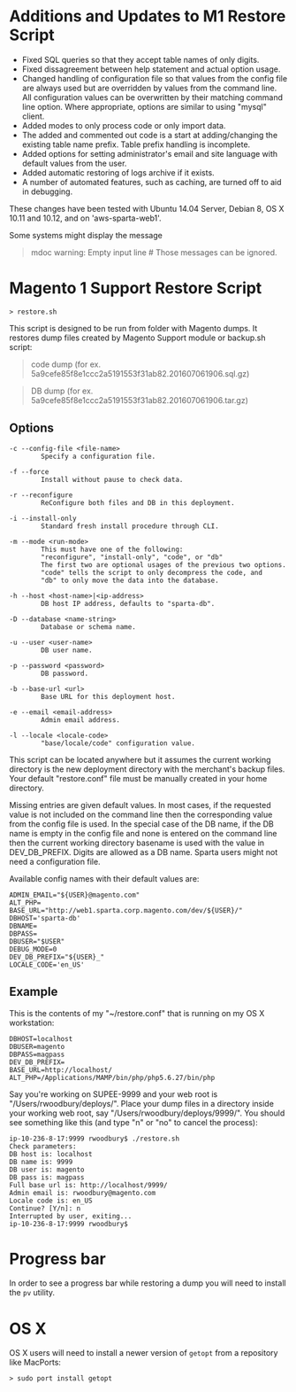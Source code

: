 # Additions and Updates to M1 Restore Script
- Fixed SQL queries so that they accept table names of only digits.
- Fixed dissagreement between help statement and actual option usage.
- Changed handling of configuration file so that values from the config file are always used but are overridden by values from the command line. All configuration values can be overwritten by their matching command line option. Where appropriate, options are similar to using "mysql" client.
- Added modes to only process code or only import data.
- The added and commented out code is a start at adding/changing the existing table name prefix. Table prefix handling is incomplete.
- Added options for setting administrator's email and site language with default values from the user.
- Added automatic restoring of logs archive if it exists.
- A number of automated features, such as caching, are turned off to aid in debugging.

These changes have been tested with Ubuntu 14.04 Server, Debian 8, OS X 10.11 and 10.12, and on 'aws-sparta-web1'.

Some systems might display the message
> mdoc warning: Empty input line #
Those messages can be ignored.

# Magento 1 Support Restore Script
```
> restore.sh
```

This script is designed to be run from folder with Magento dumps.
It restores dump files created by Magento Support module or backup.sh script:
> code dump (for ex. 5a9cefe85f8e1ccc2a5191553f31ab82.201607061906.sql.gz)

> DB dump (for ex. 5a9cefe85f8e1ccc2a5191553f31ab82.201607061906.tar.gz)

## Options
```
-c --config-file <file-name>
        Specify a configuration file.

-f --force
        Install without pause to check data.

-r --reconfigure
        ReConfigure both files and DB in this deployment.

-i --install-only
        Standard fresh install procedure through CLI.

-m --mode <run-mode>
        This must have one of the following:
        "reconfigure", "install-only", "code", or "db"
        The first two are optional usages of the previous two options.
        "code" tells the script to only decompress the code, and
        "db" to only move the data into the database.

-h --host <host-name>|<ip-address>
        DB host IP address, defaults to "sparta-db".

-D --database <name-string>
        Database or schema name.

-u --user <user-name>
        DB user name.

-p --password <password>
        DB password.

-b --base-url <url>
        Base URL for this deployment host.

-e --email <email-address>
        Admin email address.

-l --locale <locale-code>
        "base/locale/code" configuration value.
```

This script can be located anywhere but it assumes the current working directory is the new deployment directory with the merchant's backup files. Your default "restore.conf" file must be manually created in your home directory.

Missing entries are given default values. In most cases, if the requested value is not included on the command line then the corresponding value from the config file is used. In the special case of the DB name, if the DB name is empty in the config file and none is entered on the command line then the current working directory basename is used with the value in DEV_DB_PREFIX. Digits are allowed as a DB name. Sparta users might not need a configuration file.

Available config names with their default values are:
```
ADMIN_EMAIL="${USER}@magento.com"
ALT_PHP=
BASE_URL="http://web1.sparta.corp.magento.com/dev/${USER}/"
DBHOST='sparta-db'
DBNAME=
DBPASS=
DBUSER="$USER"
DEBUG_MODE=0
DEV_DB_PREFIX="${USER}_"
LOCALE_CODE='en_US'
```

## Example
This is the contents of my "~/restore.conf" that is running on my OS X workstation:
```
DBHOST=localhost
DBUSER=magento
DBPASS=magpass
DEV_DB_PREFIX=
BASE_URL=http://localhost/
ALT_PHP=/Applications/MAMP/bin/php/php5.6.27/bin/php
```

Say you're working on SUPEE-9999 and your web root is "/Users/rwoodbury/deploys/". Place your dump files in a directory inside your working web root, say "/Users/rwoodbury/deploys/9999/". You should see something like this (and type "n" or "no" to cancel the process):
```
ip-10-236-8-17:9999 rwoodbury$ ./restore.sh
Check parameters:
DB host is: localhost
DB name is: 9999
DB user is: magento
DB pass is: magpass
Full base url is: http://localhost/9999/
Admin email is: rwoodbury@magento.com
Locale code is: en_US
Continue? [Y/n]: n
Interrupted by user, exiting...
ip-10-236-8-17:9999 rwoodbury$
```

# Progress bar
In order to see a progress bar while restoring a dump you will need to install the `pv` utility.

# OS X
OS X users will need to install a newer version of `getopt` from a repository like MacPorts:

`> sudo port install getopt`
